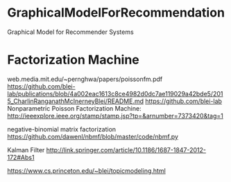 # GraphicalModelForRecommendation
Graphical Model for Recommender Systems


# Factorization Machine
web.media.mit.edu/~pernghwa/papers/poissonfm.pdf
https://github.com/blei-lab/publications/blob/4a002eac1613c8ce4982d0dc7ae119029a42bde5/2015_CharlinRanganathMcInerneyBlei/README.md
https://github.com/blei-lab
Nonparametric Poisson Factorization Machine: http://ieeexplore.ieee.org/stamp/stamp.jsp?tp=&arnumber=7373420&tag=1


negative-binomial matrix factorization
https://github.com/dawenl/nbmf/blob/master/code/nbmf.py


Kalman Filter
http://link.springer.com/article/10.1186/1687-1847-2012-172#Abs1



https://www.cs.princeton.edu/~blei/topicmodeling.html